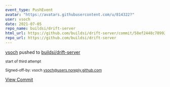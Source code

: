```yaml
---
event_type: PushEvent
avatar: "https://avatars.githubusercontent.com/u/814322?"
user: vsoch
date: 2021-07-05
repo_name: buildsi/drift-server
html_url: https://github.com/buildsi/drift-server/commit/58ef2448c78992521db57e26cd64538f93a4ca69
repo_url: https://github.com/buildsi/drift-server
---
```


<a href='https://github.com/vsoch' target='_blank'>vsoch</a> pushed to <a href='https://github.com/buildsi/drift-server' target='_blank'>buildsi/drift-server</a>

<small>start of third attempt

Signed-off-by: vsoch <vsoch@users.noreply.github.com></small>

<a href='https://github.com/buildsi/drift-server/commit/58ef2448c78992521db57e26cd64538f93a4ca69' target='_blank'>View Commit</a>